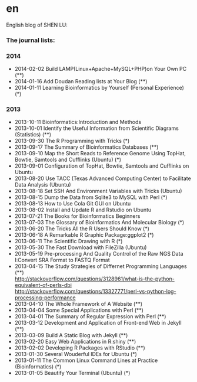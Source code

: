 en
==
English blog of SHEN LU: 

### The journal lists:
### 2014
- 2014-02-02 Build LAMP(Linux+Apache+MySQL+PHP)on Your Own PC  (**)
- 2014-01-16 Add Doudan Reading lists at Your Blog  (**)
- 2014-01-11 Learning Bioinformatics by Yourself (Personal Experience)  (*)   
 
### 2013
- 2013-10-11 Bioinformatics:Introduction and Methods  
- 2013-10-01 Identify the Useful Information from Scientific Diagrams (Statistics)  (**)
- 2013-09-30 The R Programming with Tricks  (*)
- 2013-09-17 The Summary of Bioinformatics Databases  (**)
- 2013-09-10 Map the Short Reads to Reference Genome Using TopHat, Bowtie, Samtools and Cufflinks (Ubuntu) (*)
- 2013-09-01 Configuration of TopHat, Bowtie, Samtools and Cufflinks on Ubuntu  
- 2013-08-20 Use TACC (Texas Advanced Computing Center) to Facilitate Data Analysis (Ubuntu)  
- 2013-08-18 Set SSH And Environment Variables with Tricks (Ubuntu)  
- 2013-08-15 Dump the Data from Sqlite3 to MySQL with Perl  (*)
- 2013-08-13 How to Use Cola Git GUI on Ubuntu  
- 2013-08-02 Install and Update R and Rstudio on Ubuntu  
- 2013-07-21 The Books for Bioinformatics Beginners  
- 2013-07-03 The Glossary of Bioinformatics And Molecular Biology  (*)
- 2013-06-20 The Tricks All the R Users Should Know  (*)
- 2013-06-18 A Remarkable R Graphic Package:ggplot2  (*)
- 2013-06-11 The Scientific Drawing with R  (*)
- 2013-05-30 The Fast Download with FileZilla (Ubuntu)
- 2013-05-19 Pre-processing And Quality Control of the Raw NGS Data I:Convert SRA Format to FASTQ Format   
- 2013-04-15 The Study Strategies of Differnet Programming Languages (**)  
http://stackoverflow.com/questions/3128961/what-is-the-python-equivalent-of-perls-dbi  
http://stackoverflow.com/questions/13327771/perl-vs-python-log-processing-performance  
- 2013-04-10 The Whole Framework of A Website  (**)
- 2013-04-04 Some Special Applications with Perl  (**)
- 2013-04-01 The Summary of Regular Expression with Perl  (**)
- 2013-03-12 Development and Application of Front-end Web in Jekyll  (**)
- 2013-03-09 Build A Static Blog with Jekyll  (**)
- 2013-02-20 Easy Web Applications in R:shiny  (**)
- 2013-02-02 Developing R Packages with RStudio  (**)
- 2013-01-30 Several Wouderful IDEs for Ubuntu  (*)
- 2013-01-11 The Common Linux Command Lines at Practice (Bioinformatics)  (*)
- 2013-01-05 Beautify Your Terminal (Ubuntu)  (*)
